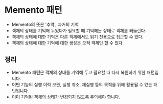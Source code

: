 # Memento 패턴
- Memento의 뜻은 '추억', 과거의 기억
- 객체의 상태를 기억해 두었다가 필요할 때 기억해둔 상태로 객체를 되돌린다.
- 객체의 상태에 대한 기억은 다른 객체에서도 읽기 전용으로 접근할 수 있다.
- 객체의 상태에 대한 기억에 대한 생성은 오직 객체만 할 수 있다.

## 정리
- Memento 패턴은 객체의 상태를 기억해 두고 필요할 때 다시 복원하기 위한 패턴입니다.
- 어떤 기능의 실행 이력 보관, 실행 취소, 재실행 등의 목적을 위해 활용될 수 있는 패턴입니다.
- 이미 기억된 객체의 상태가 변경되지 않도록 주의해야 합니다.